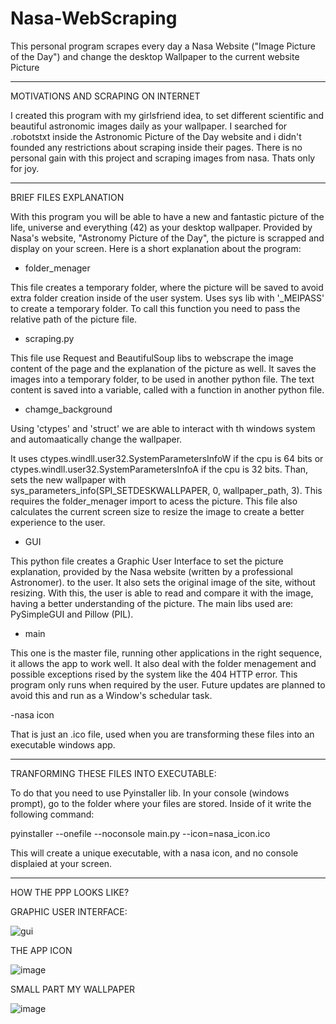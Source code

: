 # Nasa-WebScraping
This personal program scrapes every day a Nasa Website ("Image Picture of the Day") and change the desktop Wallpaper to the current website Picture

------------------------------------------------------------------------------------------------------------------------------------------------------------------------------------------

MOTIVATIONS AND SCRAPING ON INTERNET

I created this program with my girlsfriend idea, to set different scientific and beautiful astronomic images daily as your wallpaper. 
I searched for .robotstxt inside the Astronomic Picture of the Day website and i didn't founded any restrictions about scraping inside their pages.
There is no personal gain with this project and scraping images from nasa. Thats only for joy.

------------------------------------------------------------------------------------------------------------------------------------------------------------------------------------------

BRIEF FILES EXPLANATION

With this program you will be able to have a new and fantastic picture of the life, universe and everything (42) as your desktop wallpaper.
Provided by Nasa's website, "Astronomy Picture of the Day", the picture is scrapped and display on your screen. Here is a short explanation about the program:

- folder_menager

This file creates a temporary folder, where the picture will be saved to avoid extra folder creation inside of the user system.
Uses sys lib with '_MEIPASS' to create a temporary folder. To call this function you need to pass the relative path of the picture file.

- scraping.py

This file use Request and BeautifulSoup libs to webscrape the image content of the page and the explanation of the picture as well.
It saves the images into a temporary folder, to be used in another python file. The text content is saved into a variable, called with a function in another python file.

- chamge_background

Using 'ctypes' and 'struct' we are able to interact with th windows system and automaatically change the wallpaper.

It uses ctypes.windll.user32.SystemParametersInfoW if the cpu is 64 bits or ctypes.windll.user32.SystemParametersInfoA if the cpu is 32 bits.
Than, sets the new wallpaper with sys_parameters_info(SPI_SETDESKWALLPAPER, 0, wallpaper_path, 3). This requires the folder_menager import to acess the picture.
This file also calculates the current screen size to resize the image to create a better experience to the user.

- GUI

This python file creates a Graphic User Interface to set the picture explanation, provided by the Nasa website (written by a professional Astronomer). to the user.
It also sets the original image of the site, without resizing. With this, the user is able to read and compare it with the image, having a better understanding of the picture.
The main libs used are: PySimpleGUI and Pillow (PIL).


- main

This one is the master file, running other applications in the right sequence, it allows the app to work well. It also deal with the folder menagement and possible exceptions
rised by the system like the 404 HTTP error. This program only runs when required by the user. Future updates are planned to avoid this and run as a Window's schedular task. 

-nasa icon

That is just an .ico file, used when you are transforming these files into an executable windows app.

------------------------------------------------------------------------------------------------------------------------------------------------------------------------------------------

TRANFORMING THESE FILES INTO EXECUTABLE:

To do that you need to use Pyinstaller lib. In your console (windows prompt), go to the folder where your files are stored. Inside of it write the following command:

pyinstaller --onefile --noconsole main.py --icon=nasa_icon.ico

This will create a unique executable, with a nasa icon, and no console displaied at your screen.

-----------------------------------------------------------------------------------------------------------------------------------------------------------------------------------------

HOW THE PPP LOOKS LIKE?

GRAPHIC USER INTERFACE:

![gui](https://user-images.githubusercontent.com/80376071/120389882-657de600-c303-11eb-9412-5a1b560d4b8e.PNG)

THE APP ICON

![image](https://user-images.githubusercontent.com/80376071/120390015-9100d080-c303-11eb-9502-1fe035552b7d.png)

SMALL PART MY WALLPAPER

![image](https://user-images.githubusercontent.com/80376071/120390322-f0f77700-c303-11eb-87cc-3c6119715f6a.png)







